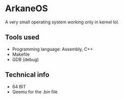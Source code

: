 # ArkaneOS
A very small operating system working only in kernel lol.

## Tools used
- Programming language: Assembly, C++
- Makefile
- GDB (debug)

## Technical info

- 64 BIT
- Qeemu for the .bin file
